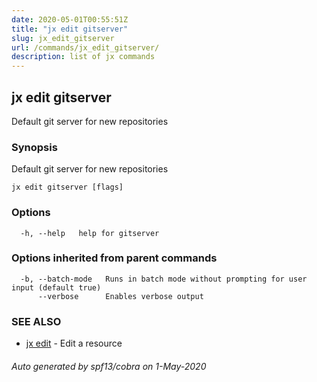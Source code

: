 ```yaml
---
date: 2020-05-01T00:55:51Z
title: "jx edit gitserver"
slug: jx_edit_gitserver
url: /commands/jx_edit_gitserver/
description: list of jx commands
---
```

## jx edit gitserver

Default git server for new repositories

### Synopsis

Default git server for new repositories

```
jx edit gitserver [flags]
```

### Options

```
  -h, --help   help for gitserver
```

### Options inherited from parent commands

```
  -b, --batch-mode   Runs in batch mode without prompting for user input (default true)
      --verbose      Enables verbose output
```

### SEE ALSO

* [jx edit](/commands/jx_edit/)	 - Edit a resource

###### Auto generated by spf13/cobra on 1-May-2020
